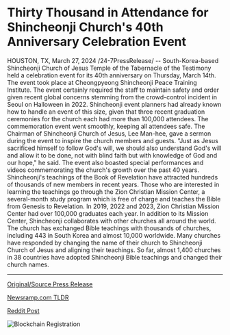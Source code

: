 # Thirty Thousand in Attendance for Shincheonji Church's 40th Anniversary Celebration Event

HOUSTON, TX, March 27, 2024 /24-7PressRelease/ -- South-Korea-based Shincheonji Church of Jesus Temple of the Tabernacle of the Testimony held a celebration event for its 40th anniversary on Thursday, March 14th. The event took place at Cheongpyeong Shincheonji Peace Training Institute.  The event certainly required the staff to maintain safety and order given recent global concerns stemming from the crowd-control incident in Seoul on Halloween in 2022. Shincheonji event planners had already known how to handle an event of this size, given that three recent graduation ceremonies for the church each had more than 100,000 attendees. The commemoration event went smoothly, keeping all attendees safe.  The Chairman of Shincheonji Church of Jesus, Lee Man-hee, gave a sermon during the event to inspire the church members and guests. "Just as Jesus sacrificed himself to follow God's will, we should also understand God's will and allow it to be done, not with blind faith but with knowledge of God and our hope," he said.  The event also boasted special performances and videos commemorating the church's growth over the past 40 years. Shincheonji's teachings of the Book of Revelation have attracted hundreds of thousands of new members in recent years. Those who are interested in learning the teachings go through the Zion Christian Mission Center, a several-month study program which is free of charge and teaches the Bible from Genesis to Revelation. In 2019, 2022 and 2023, Zion Christian Mission Center had over 100,000 graduates each year.  In addition to its Mission Center, Shincheonji collaborates with other churches all around the world. The church has exchanged Bible teachings with thousands of churches, including 443 in South Korea and almost 10,000 worldwide. Many churches have responded by changing the name of their church to Shincheonji Church of Jesus and aligning their teachings. So far, almost 1,400 churches in 38 countries have adopted Shincheonji Bible teachings and changed their church names. 

---

[Original/Source Press Release](https://www.24-7pressrelease.com/press-release/509557/thirty-thousand-in-attendance-for-shincheonji-churchs-40th-anniversary-celebration-event)
                    

[Newsramp.com TLDR](None) 



[Reddit Post](https://www.reddit.com/r/eventNews/comments/1bovu0r/shincheonji_church_of_jesus_celebrates_40th/) 



![Blockchain Registration](https://cdn.newsramp.app/24-7PressRelease/qrcode/243/27/rushGj2b.webp)